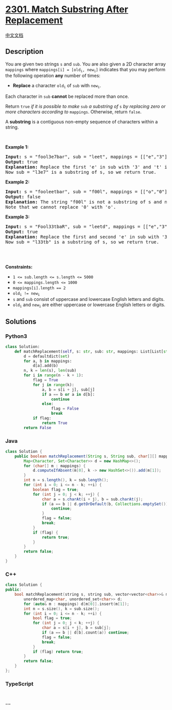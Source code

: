 # [2301. Match Substring After Replacement](https://leetcode.com/problems/match-substring-after-replacement)

[中文文档](/solution/2300-2399/2301.Match%20Substring%20After%20Replacement/README.md)

## Description

<p>You are given two strings <code>s</code> and <code>sub</code>. You are also given a 2D character array <code>mappings</code> where <code>mappings[i] = [old<sub>i</sub>, new<sub>i</sub>]</code> indicates that you may perform the following operation <strong>any</strong> number of times:</p>

<ul>
	<li><strong>Replace</strong> a character <code>old<sub>i</sub></code> of <code>sub</code> with <code>new<sub>i</sub></code>.</li>
</ul>

<p>Each character in <code>sub</code> <strong>cannot</strong> be replaced more than once.</p>

<p>Return <code>true</code><em> if it is possible to make </em><code>sub</code><em> a substring of </em><code>s</code><em> by replacing zero or more characters according to </em><code>mappings</code>. Otherwise, return <code>false</code>.</p>

<p>A <strong>substring</strong> is a contiguous non-empty sequence of characters within a string.</p>

<p>&nbsp;</p>
<p><strong>Example 1:</strong></p>

<pre>
<strong>Input:</strong> s = &quot;fool3e7bar&quot;, sub = &quot;leet&quot;, mappings = [[&quot;e&quot;,&quot;3&quot;],[&quot;t&quot;,&quot;7&quot;],[&quot;t&quot;,&quot;8&quot;]]
<strong>Output:</strong> true
<strong>Explanation:</strong> Replace the first &#39;e&#39; in sub with &#39;3&#39; and &#39;t&#39; in sub with &#39;7&#39;.
Now sub = &quot;l3e7&quot; is a substring of s, so we return true.</pre>

<p><strong>Example 2:</strong></p>

<pre>
<strong>Input:</strong> s = &quot;fooleetbar&quot;, sub = &quot;f00l&quot;, mappings = [[&quot;o&quot;,&quot;0&quot;]]
<strong>Output:</strong> false
<strong>Explanation:</strong> The string &quot;f00l&quot; is not a substring of s and no replacements can be made.
Note that we cannot replace &#39;0&#39; with &#39;o&#39;.
</pre>

<p><strong>Example 3:</strong></p>

<pre>
<strong>Input:</strong> s = &quot;Fool33tbaR&quot;, sub = &quot;leetd&quot;, mappings = [[&quot;e&quot;,&quot;3&quot;],[&quot;t&quot;,&quot;7&quot;],[&quot;t&quot;,&quot;8&quot;],[&quot;d&quot;,&quot;b&quot;],[&quot;p&quot;,&quot;b&quot;]]
<strong>Output:</strong> true
<strong>Explanation:</strong> Replace the first and second &#39;e&#39; in sub with &#39;3&#39; and &#39;d&#39; in sub with &#39;b&#39;.
Now sub = &quot;l33tb&quot; is a substring of s, so we return true.

</pre>

<p>&nbsp;</p>
<p><strong>Constraints:</strong></p>

<ul>
	<li><code>1 &lt;= sub.length &lt;= s.length &lt;= 5000</code></li>
	<li><code>0 &lt;= mappings.length &lt;= 1000</code></li>
	<li><code>mappings[i].length == 2</code></li>
	<li><code>old<sub>i</sub> != new<sub>i</sub></code></li>
	<li><code>s</code> and <code>sub</code> consist of uppercase and lowercase English letters and digits.</li>
	<li><code>old<sub>i</sub></code> and <code>new<sub>i</sub></code> are either uppercase or lowercase English letters or digits.</li>
</ul>

## Solutions

<!-- tabs:start -->

### **Python3**

```python
class Solution:
    def matchReplacement(self, s: str, sub: str, mappings: List[List[str]]) -> bool:
        d = defaultdict(set)
        for a, b in mappings:
            d[a].add(b)
        n, k = len(s), len(sub)
        for i in range(n - k + 1):
            flag = True
            for j in range(k):
                a, b = s[i + j], sub[j]
                if a == b or a in d[b]:
                    continue
                else:
                    flag = False
                    break
            if flag:
                return True
        return False
```

### **Java**

```java
class Solution {
    public boolean matchReplacement(String s, String sub, char[][] mappings) {
        Map<Character, Set<Character>> d = new HashMap<>();
        for (char[] m : mappings) {
            d.computeIfAbsent(m[0], k -> new HashSet<>()).add(m[1]);
        }
        int n = s.length(), k = sub.length();
        for (int i = 0; i <= n - k; ++i) {
            boolean flag = true;
            for (int j = 0; j < k; ++j) {
                char a = s.charAt(i + j), b = sub.charAt(j);
                if (a == b || d.getOrDefault(b, Collections.emptySet()).contains(a)) {
                    continue;
                }
                flag = false;
                break;
            }
            if (flag) {
                return true;
            }
        }
        return false;
    }
}
```

### **C++**

```cpp
class Solution {
public:
    bool matchReplacement(string s, string sub, vector<vector<char>>& mappings) {
        unordered_map<char, unordered_set<char>> d;
        for (auto& m : mappings) d[m[0]].insert(m[1]);
        int n = s.size(), k = sub.size();
        for (int i = 0; i <= n - k; ++i) {
            bool flag = true;
            for (int j = 0; j < k; ++j) {
                char a = s[i + j], b = sub[j];
                if (a == b || d[b].count(a)) continue;
                flag = false;
                break;
            }
            if (flag) return true;
        }
        return false;
    }
};
```

### **TypeScript**

```ts

```

### **...**

```

```

<!-- tabs:end -->
